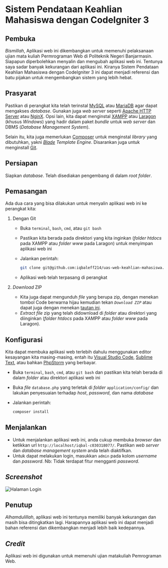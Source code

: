 # Sistem Pendataan Keahlian Mahasiswa dengan CodeIgniter 3

## Pembuka

_Bismillah_,
Aplikasi web ini dikembangkan untuk memenuhi pelaksanaan ujian mata kuliah Permrograman Web di Politeknik Negeri Banjarmasin. Siapapun diperbolehkan menyalin dan mengubah aplikasi web ini. Tentunya saya sadar banyak kekurangan dari aplikasi ini. Kiranya Sistem Pendataan Keahlian Mahasiswa dengan CodeIgniter 3 ini dapat menjadi referensi dan batu pijakan untuk mengembangkan sistem yang lebih hebat.

## Prasyarat

Pastikan di perangkat kita telah terinstal [MySQL](https://www.mysql.com/downloads/) atau [MariaDB](https://downloads.mariadb.org/) agar dapat mengakses _database_. Gunakan juga _web server_ seperti [Apache HTTP Server](https://httpd.apache.org/download.cgi) atau [NginX](http://nginx.org/en/download.html).
Opsi lain, kita dapat menginstal [XAMPP](https://www.apachefriends.org/download.html) atau [Laragon](https://laragon.org/download/index.html) (khusus _Windows_) yang hadir dalam paket _bundle_ untuk _web server_ dan DBMS (_Database Management System_).

Selain itu, kita juga memerlukan [Composer](https://getcomposer.org/download/) untuk menginstal _library_ yang dibutuhkan, yakni [_Blade_](https://github.com/jenssegers/blade) _Template Engine_. Disarankan juga untuk menginstall [Git](https://git-scm.com/downloads).

## Persiapan

Siapkan _database_. Telah disediakan pengembang di dalam _root folder_.

## Pemasangan

Ada dua cara yang bisa dilakukan untuk menyalin aplikasi web ini ke perangkat kita:

1.  Dengan Git

    -   Buka `terminal`, `bash`, `cmd`, atau `git bash`
    -   Pastikan kita berada pada direktori yang kita inginkan (_folder_ _htdocs_ pada XAMPP atau _folder_ _www_ pada Laragon) untuk menyimpan aplikasi web ini
    -   Jalankan perintah:

        ```bash
        git clone git@github.com:iqbaleff214/uas-web-keahlian-mahasiswa.git
        ```

    -   Aplikasi web telah terpasang di perangkat

2.  _Download_ ZIP

    -   Kita juga dapat mengunduh _file_ yang berupa zip, dengan menekan tombol Code berwarna hijau kemudian tekan _`Download ZIP`_ atau dapat juga dengan menekan [tautan ini](https://github.com/iqbaleff214/uas-web-keahlian-mahasiswa/archive/main.zip).
    -   _Extract file_ zip yang telah didownload di _folder_ atau direktori yang diinginkan (_folder_ _htdocs_ pada XAMPP atau _folder_ _www_ pada Laragon).

## Konfigurasi

Kita dapat membuka aplikasi web terlebih dahulu menggunakan editor kesayangan kita masing-masing, entah itu [Visual Studio Code](https://code.visualstudio.com/download), [Sublime Text](https://www.sublimetext.com/3), atau bahkan [PhpStorm](https://www.jetbrains.com/phpstorm/download/) yang berbayar.

-   Buka `terminal`, `bash`, `cmd`, atau `git bash` dan pastikan kita telah berada di dalam _folder_ atau direktori aplikasi web ini
-   Buka _file_ `database.php` yang terletak di _folder_ `application/config/` dan lakukan penyesuaian terhadap _host_, _password_, dan nama _database_
-   Jalankan perintah:

    ```bash
    composer install
    ```


## Menjalankan

-   Untuk menjalankan aplikasi web ini, anda cukup membuka _browser_ dan ketikkan url `http://localhost/iqbal-c030318077/`. Pastikan _web server_ dan _database management system_ anda telah diaktifkan.
-   Untuk dapat melakukan login, masukkan `admin` pada kolom _username_ dan _password_. Nb: Tidak terdapat fitur mengganti _password_.

## _Screenshot_
![Halaman Login](http://drive.google.com/uc?export=view&id=1lgVsS0QesdwdBC8dxF577TU6XrCkR7AZ)

## Penutup

_Alhamdulillah_, aplikasi web ini tentunya memiliki banyak kekurangan dan masih bisa ditingkatkan lagi. Harapannya aplikasi web ini dapat menjadi bahan referensi dan dikembangkan menjadi lebih baik kedepannya.

## _Credit_
Aplikasi web ini digunakan untuk memenuhi ujian matakuliah Pemrograman Web.